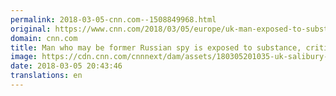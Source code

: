 ```yaml
---
permalink: 2018-03-05-cnn.com--1508849968.html
original: https://www.cnn.com/2018/03/05/europe/uk-man-exposed-to-substance-russian-spy/index.html
domain: cnn.com
title: Man who may be former Russian spy is exposed to substance, critically hurt
image: https://cdn.cnn.com/cnnnext/dam/assets/180305201035-uk-salibury-district-hospital-super-tease.jpg
date: 2018-03-05 20:43:46
translations: en
---
```


